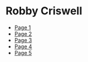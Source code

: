 # Robby Criswell <br>
- [Page 1](Page1.md) <br>
- [Page 2](Page2.md) <br>
- [Page 3](Page3.md) <br>
- [Page 4](Page4.md) <br>
- [Page 5](Page5.md) <br>
